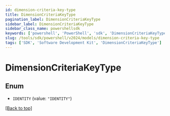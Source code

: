 ```yaml
---
id: dimension-criteria-key-type
title: DimensionCriteriaKeyType
pagination_label: DimensionCriteriaKeyType
sidebar_label: DimensionCriteriaKeyType
sidebar_class_name: powershellsdk
keywords: ['powershell', 'PowerShell', 'sdk', 'DimensionCriteriaKeyType'] 
slug: /tools/sdk/powershell/v2024/models/dimension-criteria-key-type
tags: ['SDK', 'Software Development Kit', 'DimensionCriteriaKeyType']
---
```



# DimensionCriteriaKeyType

## Enum


* `IDENTITY` (value: `"IDENTITY"`)


[[Back to top]](#) 

